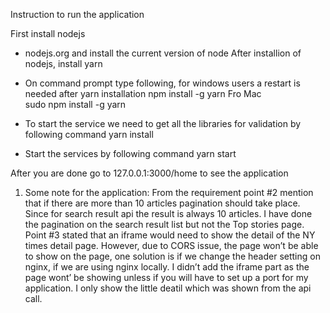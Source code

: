 Instruction to run the application

First install nodejs
* nodejs.org and install the current version of node
After installion of nodejs, install yarn
* On command prompt type following, for windows users a restart is needed after yarn installation
npm install -g yarn
Fro Mac<br>
sudo npm install -g yarn

* To start the service we need to get all the libraries for validation by following command
yarn install
* Start the services by following command
yarn start

After you are done go to 127.0.0.1:3000/home to see the application


1)	Some note for the application:
From the requirement point #2 mention that if there are more than 10 articles pagination should take place.  Since for search result api the result is always 10 articles. I have done the pagination on the search result list but not the Top stories page.
Point #3 stated that an iframe would need to show the detail of the NY times detail page. However, due to CORS issue, the page won’t be able to show on the page, one solution is if we change the header setting on nginx, if we are using nginx locally.  I didn’t add the iframe part as the page wont’ be showing unless if you will have to set up a port for my application. I only show the little deatil which was shown from the api call.

